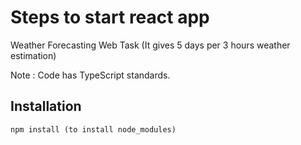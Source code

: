 # Steps to start react app
Weather Forecasting Web Task (It gives 5 days per 3 hours weather estimation)

Note : Code has TypeScript standards.

## Installation

```nodejs
npm install (to install node_modules)
```

